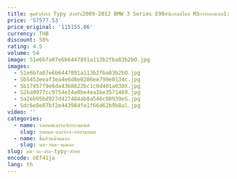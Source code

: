 ```yaml
---
title: ชุดตัวถังรถ Typy สำหรับ2009-2012 BMW 3 Series E90อัปเกรดสไตล์ M3การออกแบบ1:1ด้านหน้าและ bemper belakang อากาศพลศาสตร์
price: '57577.53'
price_original: '115155.06'
currency: THB
discount: 50%
rating: 4.5
volume: 54
image: S1e6bfa07e6b6447891a113b2fba83b2bO.jpg
images:
  - S1e6bfa07e6b6447891a113b2fba83b2bO.jpg
  - Sb5453eeaf3ea4e6d8e0286ee799e0134c.jpg
  - Sb17457f9e6da4368822bc1c0d401a030X.jpg
  - S2ba9977cc9754e24a0be4ea1be3571469.jpg
  - Sa2eb95bd927d427484ab8a546c98939eS.jpg
  - Sdc6e8e87bf2e443984fe1f66d62b9b8al.jpg
video: ''
categories:
  - name: รถยนต์และรถจักรยานยนต์
    slug: รถยนต-และรถจ-กรยานยนต
  - name: ชิ้นส่วนด้านนอก
    slug: นส-วนด-านนอก
slug: ดต-วถ-งรถ-typy-สำหร
encode: oEf41ja
lang: th
---
```

  